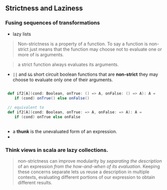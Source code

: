 ## Strictness and Laziness

### Fusing sequences of transformations
* lazy lists

> Non-strictness is a property of a function. To say a function is non-strict just means that the function may choose not to evaluate one or more of is arguments. 

> a strict function always evaluates its arguments.

* `||` and `&&` short circuit boolean functions that are **non-strict** they may choose to evaluate only one of their arguments.
```scala

 def if2[A](cond: Boolean, onTrue: () => A, onFalse: () => A): A =
	if (cond) onTrue() else onFalse()
 
 // equivalent to 
 def if2[A](cond: Boolean, onTrue: => A, onFalse: => A): A =
	if (cond) onTrue else onFalse
	
```

* a **thunk** is the unevaluated form of an expression.
*

### Think views in scala are lazy collections.

> non-strictness can improve modularity by *separating the description* of an expression *from the how-and-when of its evaluation*. Keeping these concerns separate lets us reuse a description in multiple contexts, evaluating different portions of our expression to obtain different results.